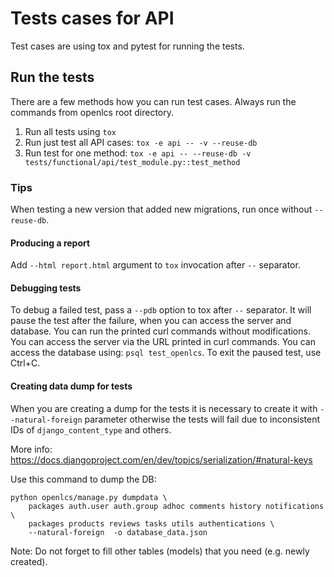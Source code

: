 # Tests cases for API

Test cases are using tox and pytest for running the tests.


## Run the tests
There are a few methods how you can run test cases. Always run the commands from
openlcs root directory.

1. Run all tests using `tox`
2. Run just test all API cases: `tox -e api -- -v --reuse-db`
3. Run test for one method: `tox -e api -- --reuse-db -v tests/functional/api/test_module.py::test_method`


### Tips

When testing a new version that added new migrations, run once without `--reuse-db`.

#### Producing a report

Add `--html report.html` argument to `tox` invocation after `--` separator.


#### Debugging tests

To debug a failed test, pass a `--pdb` option to tox after `--` separator. It
will pause the test after the failure, when you can access the server and
database.
You can run the printed curl commands without modifications.
You can access the server via the URL printed in curl commands.
You can access the database using: `psql test_openlcs`.
To exit the paused test, use Ctrl+C.


#### Creating data dump for tests

When you are creating a dump for the tests it is necessary to create it with
`--natural-foreign` parameter otherwise the tests will fail due to inconsistent
IDs of `django_content_type` and others.

More info: https://docs.djangoproject.com/en/dev/topics/serialization/#natural-keys

Use this command to dump the DB:
```
python openlcs/manage.py dumpdata \
    packages auth.user auth.group adhoc comments history notifications \
    packages products reviews tasks utils authentications \
    --natural-foreign  -o database_data.json
```
Note: Do not forget to fill other tables (models) that you need
(e.g. newly created).
